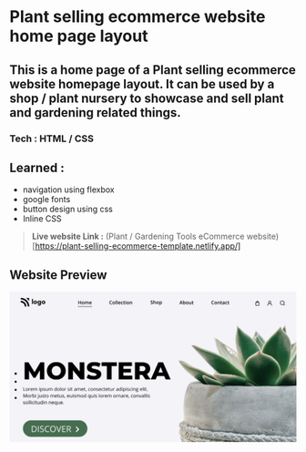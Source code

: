 # Plant selling ecommerce website home page layout

## This is a home page of a Plant selling ecommerce website homepage layout. It can be used by a shop / plant nursery to showcase and sell plant and gardening related things.
### **Tech** : HTML / CSS
## Learned : 
- navigation using flexbox
- google fonts
- button design using css
- Inline CSS

> **Live website Link :** (Plant / Gardening Tools eCommerce website)[https://plant-selling-ecommerce-template.netlify.app/]

## Website Preview

![Desktop](thumbnail.png)
